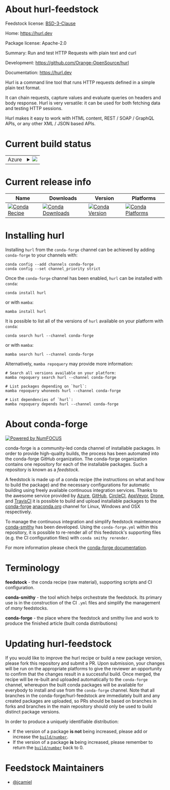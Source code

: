 About hurl-feedstock
====================

Feedstock license: [BSD-3-Clause](https://github.com/conda-forge/hurl-feedstock/blob/main/LICENSE.txt)

Home: https://hurl.dev

Package license: Apache-2.0

Summary: Run and test HTTP Requests with plain text and curl

Development: https://github.com/Orange-OpenSource/hurl

Documentation: https://hurl.dev

Hurl is a command line tool that runs HTTP requests defined in a simple plain text format.

It can chain requests, capture values and evaluate queries on headers and body response. Hurl is very
versatile: it can be used for both fetching data and testing HTTP sessions.

Hurl makes it easy to work with HTML content, REST / SOAP / GraphQL APIs, or any other XML / JSON based APIs.


Current build status
====================


<table>
    
  <tr>
    <td>Azure</td>
    <td>
      <details>
        <summary>
          <a href="https://dev.azure.com/conda-forge/feedstock-builds/_build/latest?definitionId=20775&branchName=main">
            <img src="https://dev.azure.com/conda-forge/feedstock-builds/_apis/build/status/hurl-feedstock?branchName=main">
          </a>
        </summary>
        <table>
          <thead><tr><th>Variant</th><th>Status</th></tr></thead>
          <tbody><tr>
              <td>linux_64</td>
              <td>
                <a href="https://dev.azure.com/conda-forge/feedstock-builds/_build/latest?definitionId=20775&branchName=main">
                  <img src="https://dev.azure.com/conda-forge/feedstock-builds/_apis/build/status/hurl-feedstock?branchName=main&jobName=linux&configuration=linux%20linux_64_" alt="variant">
                </a>
              </td>
            </tr><tr>
              <td>osx_64</td>
              <td>
                <a href="https://dev.azure.com/conda-forge/feedstock-builds/_build/latest?definitionId=20775&branchName=main">
                  <img src="https://dev.azure.com/conda-forge/feedstock-builds/_apis/build/status/hurl-feedstock?branchName=main&jobName=osx&configuration=osx%20osx_64_" alt="variant">
                </a>
              </td>
            </tr><tr>
              <td>osx_arm64</td>
              <td>
                <a href="https://dev.azure.com/conda-forge/feedstock-builds/_build/latest?definitionId=20775&branchName=main">
                  <img src="https://dev.azure.com/conda-forge/feedstock-builds/_apis/build/status/hurl-feedstock?branchName=main&jobName=osx&configuration=osx%20osx_arm64_" alt="variant">
                </a>
              </td>
            </tr><tr>
              <td>win_64</td>
              <td>
                <a href="https://dev.azure.com/conda-forge/feedstock-builds/_build/latest?definitionId=20775&branchName=main">
                  <img src="https://dev.azure.com/conda-forge/feedstock-builds/_apis/build/status/hurl-feedstock?branchName=main&jobName=win&configuration=win%20win_64_" alt="variant">
                </a>
              </td>
            </tr>
          </tbody>
        </table>
      </details>
    </td>
  </tr>
</table>

Current release info
====================

| Name | Downloads | Version | Platforms |
| --- | --- | --- | --- |
| [![Conda Recipe](https://img.shields.io/badge/recipe-hurl-green.svg)](https://anaconda.org/conda-forge/hurl) | [![Conda Downloads](https://img.shields.io/conda/dn/conda-forge/hurl.svg)](https://anaconda.org/conda-forge/hurl) | [![Conda Version](https://img.shields.io/conda/vn/conda-forge/hurl.svg)](https://anaconda.org/conda-forge/hurl) | [![Conda Platforms](https://img.shields.io/conda/pn/conda-forge/hurl.svg)](https://anaconda.org/conda-forge/hurl) |

Installing hurl
===============

Installing `hurl` from the `conda-forge` channel can be achieved by adding `conda-forge` to your channels with:

```
conda config --add channels conda-forge
conda config --set channel_priority strict
```

Once the `conda-forge` channel has been enabled, `hurl` can be installed with `conda`:

```
conda install hurl
```

or with `mamba`:

```
mamba install hurl
```

It is possible to list all of the versions of `hurl` available on your platform with `conda`:

```
conda search hurl --channel conda-forge
```

or with `mamba`:

```
mamba search hurl --channel conda-forge
```

Alternatively, `mamba repoquery` may provide more information:

```
# Search all versions available on your platform:
mamba repoquery search hurl --channel conda-forge

# List packages depending on `hurl`:
mamba repoquery whoneeds hurl --channel conda-forge

# List dependencies of `hurl`:
mamba repoquery depends hurl --channel conda-forge
```


About conda-forge
=================

[![Powered by
NumFOCUS](https://img.shields.io/badge/powered%20by-NumFOCUS-orange.svg?style=flat&colorA=E1523D&colorB=007D8A)](https://numfocus.org)

conda-forge is a community-led conda channel of installable packages.
In order to provide high-quality builds, the process has been automated into the
conda-forge GitHub organization. The conda-forge organization contains one repository
for each of the installable packages. Such a repository is known as a *feedstock*.

A feedstock is made up of a conda recipe (the instructions on what and how to build
the package) and the necessary configurations for automatic building using freely
available continuous integration services. Thanks to the awesome service provided by
[Azure](https://azure.microsoft.com/en-us/services/devops/), [GitHub](https://github.com/),
[CircleCI](https://circleci.com/), [AppVeyor](https://www.appveyor.com/),
[Drone](https://cloud.drone.io/welcome), and [TravisCI](https://travis-ci.com/)
it is possible to build and upload installable packages to the
[conda-forge](https://anaconda.org/conda-forge) [anaconda.org](https://anaconda.org/)
channel for Linux, Windows and OSX respectively.

To manage the continuous integration and simplify feedstock maintenance
[conda-smithy](https://github.com/conda-forge/conda-smithy) has been developed.
Using the ``conda-forge.yml`` within this repository, it is possible to re-render all of
this feedstock's supporting files (e.g. the CI configuration files) with ``conda smithy rerender``.

For more information please check the [conda-forge documentation](https://conda-forge.org/docs/).

Terminology
===========

**feedstock** - the conda recipe (raw material), supporting scripts and CI configuration.

**conda-smithy** - the tool which helps orchestrate the feedstock.
                   Its primary use is in the construction of the CI ``.yml`` files
                   and simplify the management of *many* feedstocks.

**conda-forge** - the place where the feedstock and smithy live and work to
                  produce the finished article (built conda distributions)


Updating hurl-feedstock
=======================

If you would like to improve the hurl recipe or build a new
package version, please fork this repository and submit a PR. Upon submission,
your changes will be run on the appropriate platforms to give the reviewer an
opportunity to confirm that the changes result in a successful build. Once
merged, the recipe will be re-built and uploaded automatically to the
`conda-forge` channel, whereupon the built conda packages will be available for
everybody to install and use from the `conda-forge` channel.
Note that all branches in the conda-forge/hurl-feedstock are
immediately built and any created packages are uploaded, so PRs should be based
on branches in forks and branches in the main repository should only be used to
build distinct package versions.

In order to produce a uniquely identifiable distribution:
 * If the version of a package **is not** being increased, please add or increase
   the [``build/number``](https://docs.conda.io/projects/conda-build/en/latest/resources/define-metadata.html#build-number-and-string).
 * If the version of a package **is** being increased, please remember to return
   the [``build/number``](https://docs.conda.io/projects/conda-build/en/latest/resources/define-metadata.html#build-number-and-string)
   back to 0.

Feedstock Maintainers
=====================

* [@jcamiel](https://github.com/jcamiel/)

